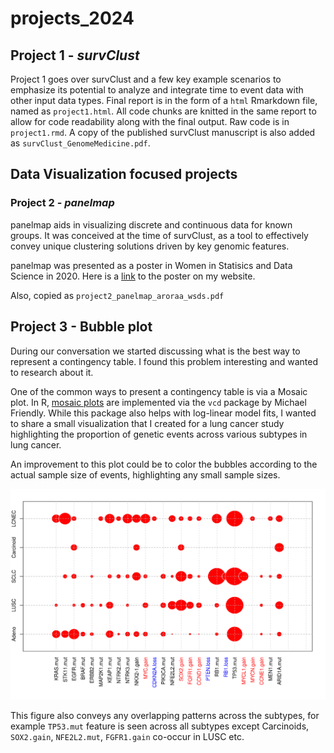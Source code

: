 # projects_2024

## Project 1 - *survClust*

Project 1 goes over survClust and a few key example scenarios to emphasize its potential to analyze and integrate time to event data with other input data types. Final report is in the form of a `html` Rmarkdown file, named as `project1.html`. All code chunks are knitted in the same report to allow for code readability along with the final output. Raw code is in `project1.rmd`. A copy of the published survClust manuscript is also added as `survClust_GenomeMedicine.pdf`.

## Data Visualization focused projects

### Project 2 - *panelmap*

panelmap aids in visualizing discrete and continuous data for known groups. It was conceived at the time of survClust, as a tool to effectively convey unique clustering solutions driven by key genomic features.

panelmap was presented as a poster in Women in Statisics and Data Science in 2020. Here is a [link](https://arshiarora.com/talk/wsds2020/panelmap_aroraa_wsds.pdf) to the poster on my website.

Also, copied as `project2_panelmap_aroraa_wsds.pdf`

## Project 3 - Bubble plot

During our conversation we started discussing what is the best way to represent a contingency table. I found this problem interesting and wanted to research about it.

One of the common ways to present a contingency table is via a Mosaic plot. In R, [mosaic plots](https://cran.r-project.org/web/packages/vcdExtra/vignettes/mosaics.html) are implemented via the `vcd` package by Michael Friendly. While this package also helps with log-linear model fits, I wanted to share a small visualization that I created for a lung cancer study highlighting the proportion of genetic events across various subtypes in lung cancer.

An improvement to this plot could be to color the bubbles according to the actual sample size of events, highlighting any small sample sizes.

![Distribution of genomic alterations across lung cancer subtypes](images/project3_lung.png)

This figure also conveys any overlapping patterns across the subtypes, for example `TP53.mut` feature is seen across all subtypes except Carcinoids, `SOX2.gain`, `NFE2L2.mut`, `FGFR1.gain` co-occur in LUSC etc.
